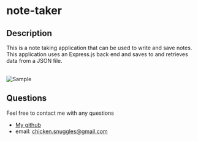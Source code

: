 # note-taker
  ## Description
  This is a note taking application that can be used to write and save notes. This application uses an Express.js back end and saves to and retrieves data from a JSON file.  
  <br/>

  ![Sample](https://github.com/boogiematrix/note-taker/blob/main/Assets/notes-screenshot.png)
  
  ## Questions
  Feel free to contact me with any questions
* [My github](https://github.com/boogiematrix)
* email: chicken.snuggles@gmail.com